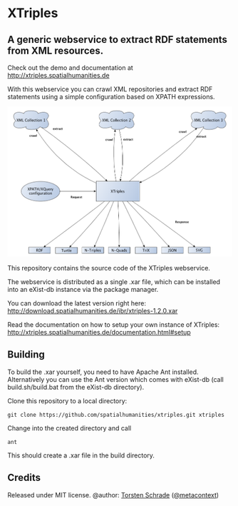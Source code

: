 # XTriples

## A generic webservice to extract RDF statements from XML resources.

Check out the demo and documentation at http://xtriples.spatialhumanities.de

With this webservice you can crawl XML repositories and extract RDF statements 
using a simple configuration based on XPATH expressions.

![Structure of the XTriples webservice](resources/images/structure.png "XTriples structure")

This repository contains the source code of the XTriples webservice.

The webservice is distributed as a single .xar file, which can be installed into an eXist-db instance via the package manager.

You can download the latest version right here: http://download.spatialhumanities.de/ibr/xtriples-1.2.0.xar

Read the documentation on how to setup your own instance of XTriples: http://xtriples.spatialhumanities.de/documentation.html#setup

## Building

To build the .xar yourself, you need to have Apache Ant installed. Alternatively you can use the Ant version which comes with eXist-db 
(call build.sh/build.bat from the eXist-db directory). 

Clone this repository to a local directory:

	git clone https://github.com/spatialhumanities/xtriples.git xtriples

Change into the created directory and call

	ant

This should create a .xar file in the build directory.

## Credits

Released under MIT license.
@author: <a href="http://www.adwmainz.de/mitarbeiter/profil/torsten-schrade.html">Torsten Schrade</a> (<a href="https://github.com/metacontext">@metacontext</a>)